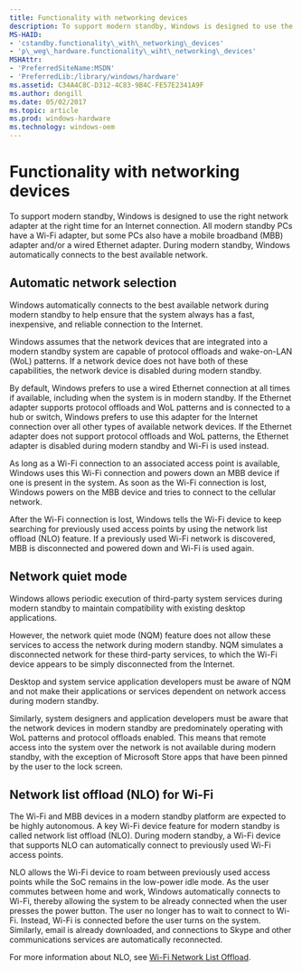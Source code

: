 ```yaml
---
title: Functionality with networking devices
description: To support modern standby, Windows is designed to use the right network adapter at the right time for an Internet connection.
MS-HAID:
- 'cstandby.functionality\_with\_networking\_devices'
- 'p\_weg\_hardware.functionality\_wiht\_networking\_devices'
MSHAttr:
- 'PreferredSiteName:MSDN'
- 'PreferredLib:/library/windows/hardware'
ms.assetid: C34A4C8C-D312-4C83-9B4C-FE57E2341A9F
ms.author: dongill
ms.date: 05/02/2017
ms.topic: article
ms.prod: windows-hardware
ms.technology: windows-oem
---
```


# Functionality with networking devices


To support modern standby, Windows is designed to use the right network adapter at the right time for an Internet connection. All modern standby PCs have a Wi-Fi adapter, but some PCs also have a mobile broadband (MBB) adapter and/or a wired Ethernet adapter. During modern standby, Windows automatically connects to the best available network.

## Automatic network selection


Windows automatically connects to the best available network during modern standby to help ensure that the system always has a fast, inexpensive, and reliable connection to the Internet.

Windows assumes that the network devices that are integrated into a modern standby system are capable of protocol offloads and wake-on-LAN (WoL) patterns. If a network device does not have both of these capabilities, the network device is disabled during modern standby.

By default, Windows prefers to use a wired Ethernet connection at all times if available, including when the system is in modern standby. If the Ethernet adapter supports protocol offloads and WoL patterns and is connected to a hub or switch, Windows prefers to use this adapter for the Internet connection over all other types of available network devices. If the Ethernet adapter does not support protocol offloads and WoL patterns, the Ethernet adapter is disabled during modern standby and Wi-Fi is used instead.

As long as a Wi-Fi connection to an associated access point is available, Windows uses this Wi-Fi connection and powers down an MBB device if one is present in the system. As soon as the Wi-Fi connection is lost, Windows powers on the MBB device and tries to connect to the cellular network.

After the Wi-Fi connection is lost, Windows tells the Wi-Fi device to keep searching for previously used access points by using the network list offload (NLO) feature. If a previously used Wi-Fi network is discovered, MBB is disconnected and powered down and Wi-Fi is used again.

## Network quiet mode


Windows allows periodic execution of third-party system services during modern standby to maintain compatibility with existing desktop applications.

However, the network quiet mode (NQM) feature does not allow these services to access the network during modern standby. NQM simulates a disconnected network for these third-party services, to which the Wi-Fi device appears to be simply disconnected from the Internet.

Desktop and system service application developers must be aware of NQM and not make their applications or services dependent on network access during modern standby.

Similarly, system designers and application developers must be aware that the network devices in modern standby are predominately operating with WoL patterns and protocol offloads enabled. This means that remote access into the system over the network is not available during modern standby, with the exception of Microsoft Store apps that have been pinned by the user to the lock screen.

## Network list offload (NLO) for Wi-Fi


The Wi-Fi and MBB devices in a modern standby platform are expected to be highly autonomous. A key Wi-Fi device feature for modern standby is called network list offload (NLO). During modern standby, a Wi-Fi device that supports NLO can automatically connect to previously used Wi-Fi access points.

NLO allows the Wi-Fi device to roam between previously used access points while the SoC remains in the low-power idle mode. As the user commutes between home and work, Windows automatically connects to Wi-Fi, thereby allowing the system to be already connected when the user presses the power button. The user no longer has to wait to connect to Wi-Fi. Instead, Wi-Fi is connected before the user turns on the system. Similarly, email is already downloaded, and connections to Skype and other communications services are automatically reconnected.

For more information about NLO, see [Wi-Fi Network List Offload](http://go.microsoft.com/fwlink/?LinkID=329749).

 

 






